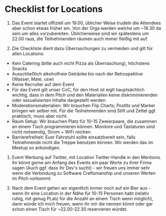 # Checklist for Locations

1. Das Event startet offiziell um 19.00, üblicher Weise trudeln die Attendees aber schon etwas früher ein. Von der Orga werden welche um ~18.30 da sein um alles vorzubereiten. Üblicherweise sind wir spätestens um 22.00 raus, die Teilnehmenden räumen auch immer fleißig mit auf.

1. Die Checkliste dient dazu Überraschungen zu vermeiden und gilt für allen Locations:
- Kein Catering (bitte auch nicht Pizza als Überraschung), höchstens Snacks
- Ausschließlich alkoholfreie Getränke bis nach der Retrospektive (Wasser, Mate, usw)
- Keine Recruiter auf dem Event
- Für das Event gilt unser CoC, für den Host ist eigtl hauptsächlich wichtig, dass in dem Pitch und den Materialien keine diskriminierenden oder sexualisierten Inhalte dargestellt werden
- Moderationsmaterialien: Wir brauchen Flip Charts; PostIts und Marker bringen wir selber mit. Für die Teilnehmenden sind Stift und Zettel ggf. praktisch, muss aber nicht.
- Raum Setup: Wir brauchen Platz für 10-15 Zweierpaare, die zusammen an einem Tisch programmieren können. Monitore und Tastaturen sind nicht notwendig, Strom + WiFi reichen
- Barrierefreiheit: Euer Fahrstuhl sollte einsatzbereit sein, falls Teilnehmende nicht die Treppe benutzen können. Wir werden das im Meetup so ankündigen.

1. Event Werbung auf Twitter, mit Location Twitter-Handle in den Mentions. Ihr könnt gerne am Anfang des Events ein paar Worte zu ihrer Firma sagen (Auch ggf. dass ihr Dev's sucht) - wir freuen uns immer sehr wenn die Verbindung zu Software Craftsmanship und unseren Werten im Pitch vorkommt.

1. Nach dem Event gehen wir eigentlich immer noch auf ein Bier aus - wenn ihr eine Location in der Nähe für 10-15 Personen habt (relativ ruhig, mit genug PLatz für die Anzahl an einem Tisch wenn möglich), dann würde ich mich freuen, wenn ihr mir die nennen könnt oder gar schon einen Tisch für ~22.00-22.30 reservieren würdet.
